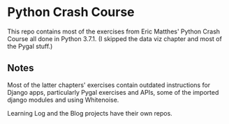 # Python Crash Course

This repo contains most of the exercises from Eric Matthes' Python Crash Course all done in Python 3.7.1. (I skipped the data viz chapter and most of the Pygal stuff.)

## Notes
Most of the latter chapters' exercises contain outdated instructions for Django apps, particularly Pygal exercises and APIs, some of the imported django modules and using Whitenoise. 

Learning Log and the Blog projects have their own repos. 

